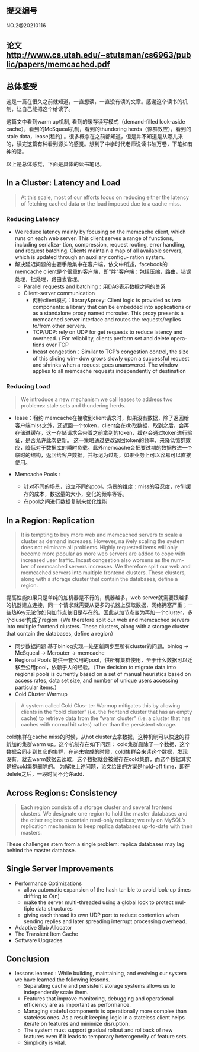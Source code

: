 ## 提交编号
NO.2@20210116

## 论文 http://www.cs.utah.edu/~stutsman/cs6963/public/papers/memcached.pdf

## 总体感受
这是一篇在很久之前就知道，一直想读，一直没有读的文章。感谢这个读书的机制，让自己能把这个给读了。

这篇文中看到warm up机制, 看到的缓存读写模式（demand-filled look-aside cache），看到的McSqueal机制，看到的thundering herds（惊群效应），看到的stale data，lease(租约) 。很多概念在之前都知道，但是并不知道是从哪儿来的，读完这篇有种看到源头的感觉。想到了中学时代老师说读书破万卷，下笔如有神的话。

以上是总体感觉，下面是具体的读书笔记。

## In a Cluster: Latency and Load

> At this scale, most of our efforts focus on reducing either the latency of fetching cached data or the load imposed due to a cache miss.

### Reducing Latency
- We reduce latency mainly by focusing on the memcache client, which runs on each web server. This client serves a range of functions, including serializa- tion, compression, request routing, error handling, and request batching. Clients maintain a map of all available servers, which is updated through an auxiliary configu- ration system.
- 解决延迟问题的主要手段集中在客户端，依文中所述，facebook的 memcache client是个很重的客户端，即"胖"客户端：包括压缩，路由，错误处理，批处理，路由表管理。
    - Parallel requests and batching：用DAG表示数据之间的关系
    - Client-server communication
        - 两种client模式：library&proxy: Client logic is provided as two components: a library that can be embedded into applications or as a standalone proxy named mcrouter. This proxy presents a memcached server interface and routes the requests/replies to/from other servers.
        - TCP/UDP: rely on UDP for get requests to reduce latency and overhead. / For reliability, clients perform set and delete opera- tions over TCP
        - Incast congestion：Similar to TCP’s congestion control, the size of this sliding win- dow grows slowly upon a successful request and shrinks when a request goes unanswered. The window applies to all memcache requests independently of destination
### Reducing Load
> We introduce a new mechanism we call leases to address two problems: stale sets and thundering herds. 

- lease：租约
memcache在接收到client请求时，如果没有数据，除了返回给客户端miss之外，还返回一个token，client会在db取数据，取到之后，会再存储进缓存，这一存储请求会带着之前拿到的token，缓存会通过token进行验证，是否允许此次更新。
这一策略通过更改返回token的频率，来降低惊群效应，降低对于数据库的瞬时负载。此外memcache会把要过期的数据放进一个临时的结构，返回给客户数据，并标记为过期，如果业务上可以容易可以直接使用。

- Memcache Pools : 
    - 针对不同的场景，设立不同的pool。场景的维度：miss的容忍度，refill缓存的成本，数据量的大小，变化的频率等等。
    - 在pool之间进行数据复制来优化性能

## In a Region: Replication
> It is tempting to buy more web and memcached servers to scale a cluster as demand increases. However, na ̈ıvely scaling the system does not eliminate all problems. Highly requested items will only become more popular as more web servers are added to cope with increased user traffic. Incast congestion also worsens as the num- ber of memcached servers increases. We therefore split our web and memcached servers into multiple frontend clusters. These clusters, along with a storage cluster that contain the databases, define a region.

提高性能如果只是单纯的加机器是不行的，机器越多，web server就需要跟越多的机器建立连接，同一个请求就需要从更多的机器上获取数据，网络拥塞严重；一些热Key无论你如何加节点依旧是存在的。因此从加节点变为再加一个cluster，多个cluser构成了region（We therefore split our web and memcached servers into multiple frontend clusters. These clusters, along with a storage cluster that contain the databases, define a region）

- 同步数据问题 
基于binlog实现一处更新同步至所有cluster的问题。binlog -> McSqueal -> Mcrouter -> memcache
- Regional Pools
提供一套公用的pool，供所有集群使用，至于什么数据可以迁移至公用pool，依赖于人的经验。（The decision to migrate data into regional pools is currently based on a set of manual heuristics based on access rates, data set size, and number of unique users accessing particular items.）
- Cold Cluster Warmup
> A system called Cold Clus- ter Warmup mitigates this by allowing clients in the “cold cluster” (i.e. the frontend cluster that has an empty cache) to retrieve data from the “warm cluster” (i.e. a cluster that has caches with normal hit rates) rather than the persistent storage. 

cold集群在cache miss的时候，从hot cluster去拿数据，这种机制可以快速的将新加的集群warm up。这个机制存在如下问题：
cold集群删除了一个数据，这个数据会同步到其它的集群，在尚未完成的时候，cold集群会来读这个数据，发现没有，就去warm数据去读取，这个数据就会被缓存在cold集群，而这个数据其实是被cold集群删除的。
为解决上述问题，论文给出的方案是hold-off time，即在delete之后，一段时间不允许add.

## Across Regions: Consistency
> Each region consists of a storage cluster and several frontend clusters. We designate one region to hold the master databases and the other regions to contain read-only replicas; we rely on MySQL’s replication mechanism to keep replica databases up-to-date with their masters. 

These challenges stem from a single problem: replica databases may lag behind the master database.

## Single Server Improvements

- Performance Optimizations
    -  allow automatic expansion of the hash ta- ble to avoid look-up times drifting to O(n)
    - make the server multi-threaded using a global lock to protect mul- tiple data structures
    - giving each thread its own UDP port to reduce contention when sending replies and later spreading interrupt processing overhead.
- Adaptive Slab Allocator
- The Transient Item Cache
- Software Upgrades

## Conclusion
- lessons learned : While building, maintaining, and evolving our system we have learned the following lessons.
    - Separating cache and persistent storage systems allows us to independently scale them. 
    - Features that improve monitoring, debugging and operational efficiency are as important as performance. 
    - Managing stateful components is operationally more complex than stateless ones. As a result keeping logic in a stateless client helps iterate on features and minimize disruption. 
    - The system must support gradual rollout and rollback of new features even if it leads to temporary heterogeneity of feature sets. 
    - Simplicity is vital.